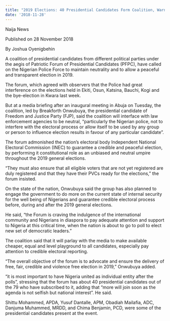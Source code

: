 ```yaml
---
title: "2019 Elections: 40 Presidential Candidates Form Coalition, Warn Police Against Interfering With Election"
date: '2018-11-28'
---
```

Naija News

Published on 28 November 2018

By Joshua Oyenigbehin

A coalition of presidential candidates from different political parties under the aegis of Patriotic Forum of Presidential Candidates (PFPC), have called on the Nigerian Police Force to maintain neutrality and to allow a peaceful and transparent election in 2019.

The forum, which agreed with observers that the Police had great interference on the elections held in Ekiti, Osun, Katsina, Bauchi, Kogi and the bye-election in Kwara last week.

But at a media briefing after an inaugural meeting in Abuja on Tuesday, the coalition, led by Breakforth Onwubuya, the presidential candidate of Freedom and Justice Party (FJP), said the coalition will interface with law enforcement agencies to be neutral, “particularly the Nigerian police, not to interfere with the electoral process or allow itself to be used by any group or person to influence election results in favour of any particular candidate”.

The forum admonished the nation’s electoral body Independent National Electoral Commission (INEC) to guarantee a credible and peaceful election, by performing it constitutional role as an unbiased and neutral umpire throughout the 2019 general elections.

“They must also ensure that all eligible voters that are not yet registered are duly registered and that they have their PVCs ready for the elections,” the forum insisted.

On the state of the nation, Onwubuya said the group has also planned to engage the government to do more on the current state of internal security for the well being of Nigerians and guarantee credible electoral process before, during and after the 2019 general elections.

He said, “the Forum is craving the indulgence of the international community and Nigerians in diaspora to pay adequate attention and support to Nigeria at this critical time, when the nation is about to go to poll to elect new set of democratic leaders.”

The coalition said that it will parlay with the media to make available cheaper, equal and level playground to all candidates, especially pay attention to credible electoral reporting.

“The overall objective of the forum is to advocate and ensure the delivery of free, fair, credible and violence free election in 2019,” Onwubuya added.

“it is most important to have Nigeria united as individual entity after the polls”, stressing that the forum has about 40 presidential candidates out of the 79 who have subscribed to it, adding that “more will join soon as the agenda is not selfish but national interest”. He said.

Shittu Mohammed, APDA, Yusuf Dantalle, APM, Obadiah Mailafia, ADC, Danjuma Muhammed, MRDD, and Chima Benjamin, PCD, were some of the presidential candidates present at the event.
